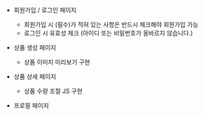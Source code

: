 - 회원가입 / 로그인 페이지
    - 회원가입 시 (필수)가 적혀 있는 사항은 반드시 체크해야 회원가입 가능
    - 로그인 시 유효성 체크 (아이디 또는 비밀번호가 올바르지 않습니다.)
 
- 상품 생성 페이지
    - 상품 이미지 미리보기 구현

- 상품 상세 페이지
    - 상품 수량 조절 JS 구현

- 프로필 페이지
